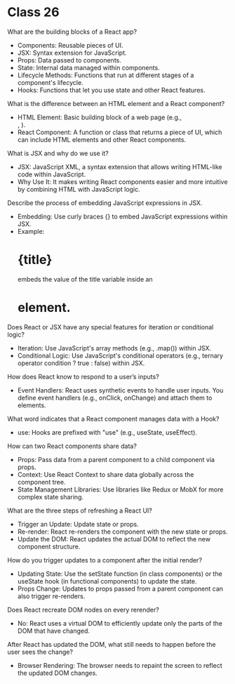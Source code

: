 # Class 26

What are the building blocks of a React app?

- Components: Reusable pieces of UI.
- JSX: Syntax extension for JavaScript.
- Props: Data passed to components.
- State: Internal data managed within components.
- Lifecycle Methods: Functions that run at different stages of a component's lifecycle.
- Hooks: Functions that let you use state and other React features.

What is the difference between an HTML element and a React component?

- HTML Element: Basic building block of a web page (e.g., <div>, <span>).
- React Component: A function or class that returns a piece of UI, which can include HTML elements and other React components.

What is JSX and why do we use it?

- JSX: JavaScript XML, a syntax extension that allows writing HTML-like code within JavaScript.
- Why Use It: It makes writing React components easier and more intuitive by combining HTML with JavaScript logic.

Describe the process of embedding JavaScript expressions in JSX.

- Embedding: Use curly braces {} to embed JavaScript expressions within JSX.
- Example: <h1>{title}</h1> embeds the value of the title variable inside an <h1> element.

Does React or JSX have any special features for iteration or conditional logic?

- Iteration: Use JavaScript's array methods (e.g., .map()) within JSX.
- Conditional Logic: Use JavaScript's conditional operators (e.g., ternary operator condition ? true : false) within JSX.

How does React know to respond to a user’s inputs?

- Event Handlers: React uses synthetic events to handle user inputs. You define event handlers (e.g., onClick, onChange) and attach them to elements.

What word indicates that a React component manages data with a Hook?

- use: Hooks are prefixed with "use" (e.g., useState, useEffect).

How can two React components share data?

- Props: Pass data from a parent component to a child component via props.
- Context: Use React Context to share data globally across the component tree.
- State Management Libraries: Use libraries like Redux or MobX for more complex state sharing.

What are the three steps of refreshing a React UI?

- Trigger an Update: Update state or props.
- Re-render: React re-renders the component with the new state or props.
- Update the DOM: React updates the actual DOM to reflect the new component structure.

How do you trigger updates to a component after the initial render?

- Updating State: Use the setState function (in class components) or the useState hook (in functional components) to update the state.
- Props Change: Updates to props passed from a parent component can also trigger re-renders.

Does React recreate DOM nodes on every rerender?

- No: React uses a virtual DOM to efficiently update only the parts of the DOM that have changed.

After React has updated the DOM, what still needs to happen before the user sees the change?

- Browser Rendering: The browser needs to repaint the screen to reflect the updated DOM changes.
